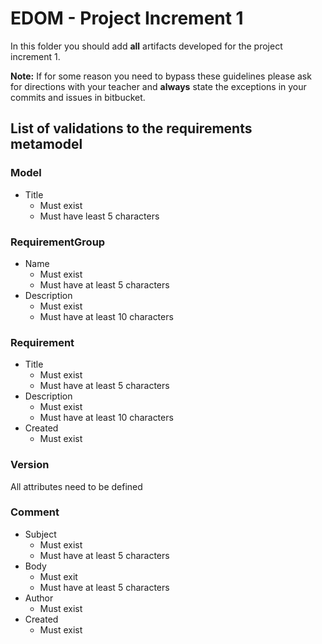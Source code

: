# EDOM - Project Increment 1

In this folder you should add **all** artifacts developed for the project increment 1.

**Note:** If for some reason you need to bypass these guidelines please ask for directions with your teacher and **always** state the exceptions in your commits and issues in bitbucket.

## List of validations to the requirements metamodel

### Model

* Title
    * Must exist
    * Must have least 5 characters

### RequirementGroup

- Name
    - Must exist
    - Must have at least 5 characters
- Description
    - Must exist
    - Must have at least 10 characters

### Requirement

- Title
  - Must exist
  - Must have at least 5 characters
- Description
  - Must exist
  - Must have at least 10 characters
- Created
  - Must exist

### Version

All attributes need to be defined

### Comment

- Subject
  - Must exist
  - Must have at least 5 characters
- Body
  - Must exit
  - Must have at least 5 characters
- Author
  - Must exist
- Created
  - Must exist
